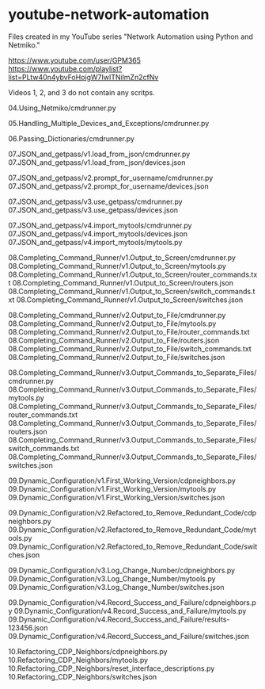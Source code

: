# youtube-network-automation
Files created in my YouTube series "Network Automation using Python and Netmiko."

https://www.youtube.com/user/GPM365<br>
https://www.youtube.com/playlist?list=PLtw40n4ybvFoHoigW7IwITNilmZn2cfNv<br>

Videos 1, 2, and 3 do not contain any scritps.

04.Using_Netmiko/cmdrunner.py

05.Handling_Multiple_Devices_and_Exceptions/cmdrunner.py

06.Passing_Dictionaries/cmdrunner.py

07.JSON_and_getpass/v1.load_from_json/cmdrunner.py
07.JSON_and_getpass/v1.load_from_json/devices.json

07.JSON_and_getpass/v2.prompt_for_username/cmdrunner.py
07.JSON_and_getpass/v2.prompt_for_username/devices.json

07.JSON_and_getpass/v3.use_getpass/cmdrunner.py
07.JSON_and_getpass/v3.use_getpass/devices.json

07.JSON_and_getpass/v4.import_mytools/cmdrunner.py
07.JSON_and_getpass/v4.import_mytools/devices.json
07.JSON_and_getpass/v4.import_mytools/mytools.py

08.Completing_Command_Runner/v1.Output_to_Screen/cmdrunner.py
08.Completing_Command_Runner/v1.Output_to_Screen/mytools.py
08.Completing_Command_Runner/v1.Output_to_Screen/router_commands.txt
08.Completing_Command_Runner/v1.Output_to_Screen/routers.json
08.Completing_Command_Runner/v1.Output_to_Screen/switch_commands.txt
08.Completing_Command_Runner/v1.Output_to_Screen/switches.json

08.Completing_Command_Runner/v2.Output_to_File/cmdrunner.py
08.Completing_Command_Runner/v2.Output_to_File/mytools.py
08.Completing_Command_Runner/v2.Output_to_File/router_commands.txt
08.Completing_Command_Runner/v2.Output_to_File/routers.json
08.Completing_Command_Runner/v2.Output_to_File/switch_commands.txt
08.Completing_Command_Runner/v2.Output_to_File/switches.json

08.Completing_Command_Runner/v3.Output_Commands_to_Separate_Files/cmdrunner.py
08.Completing_Command_Runner/v3.Output_Commands_to_Separate_Files/mytools.py
08.Completing_Command_Runner/v3.Output_Commands_to_Separate_Files/router_commands.txt
08.Completing_Command_Runner/v3.Output_Commands_to_Separate_Files/routers.json
08.Completing_Command_Runner/v3.Output_Commands_to_Separate_Files/switch_commands.txt
08.Completing_Command_Runner/v3.Output_Commands_to_Separate_Files/switches.json

09.Dynamic_Configuration/v1.First_Working_Version/cdpneighbors.py
09.Dynamic_Configuration/v1.First_Working_Version/mytools.py
09.Dynamic_Configuration/v1.First_Working_Version/switches.json

09.Dynamic_Configuration/v2.Refactored_to_Remove_Redundant_Code/cdpneighbors.py
09.Dynamic_Configuration/v2.Refactored_to_Remove_Redundant_Code/mytools.py
09.Dynamic_Configuration/v2.Refactored_to_Remove_Redundant_Code/switches.json

09.Dynamic_Configuration/v3.Log_Change_Number/cdpneighbors.py
09.Dynamic_Configuration/v3.Log_Change_Number/mytools.py
09.Dynamic_Configuration/v3.Log_Change_Number/switches.json

09.Dynamic_Configuration/v4.Record_Success_and_Failure/cdpneighbors.py
09.Dynamic_Configuration/v4.Record_Success_and_Failure/mytools.py
09.Dynamic_Configuration/v4.Record_Success_and_Failure/results-123456.json
09.Dynamic_Configuration/v4.Record_Success_and_Failure/switches.json

10.Refactoring_CDP_Neighbors/cdpneighbors.py
10.Refactoring_CDP_Neighbors/mytools.py
10.Refactoring_CDP_Neighbors/reset_interface_descriptions.py
10.Refactoring_CDP_Neighbors/switches.json


